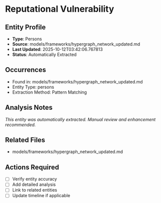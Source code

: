 # Reputational Vulnerability

## Entity Profile
- **Type**: Persons
- **Source**: models/frameworks/hypergraph_network_updated.md
- **Last Updated**: 2025-10-12T03:42:06.767813
- **Status**: Automatically Extracted

## Occurrences
- Found in: models/frameworks/hypergraph_network_updated.md
- Entity Type: persons
- Extraction Method: Pattern Matching

## Analysis Notes
*This entity was automatically extracted. Manual review and enhancement recommended.*

## Related Files
- models/frameworks/hypergraph_network_updated.md

## Actions Required
- [ ] Verify entity accuracy
- [ ] Add detailed analysis
- [ ] Link to related entities
- [ ] Update timeline if applicable

